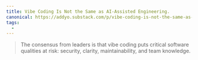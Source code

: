 ```yaml
---
title: Vibe Coding Is Not the Same as AI-Assisted Engineering.
canonical: https://addyo.substack.com/p/vibe-coding-is-not-the-same-as-ai
tags:
  -
---
```


> The consensus from leaders is that vibe coding puts critical software qualities at risk: security, clarity, maintainability, and team knowledge.
